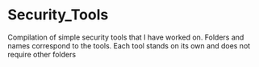# Security_Tools

Compilation of simple security tools that I have worked on. Folders and names correspond to  the tools. Each tool stands on its own and does not require other folders

